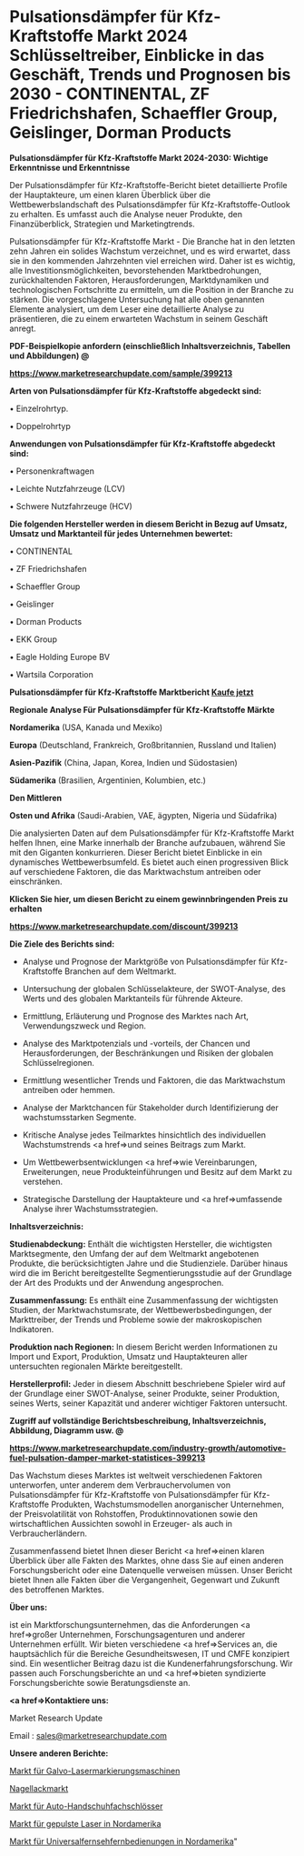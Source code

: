 # Pulsationsdämpfer für Kfz-Kraftstoffe Markt 2024 Schlüsseltreiber, Einblicke in das Geschäft, Trends und Prognosen bis 2030 - CONTINENTAL, ZF Friedrichshafen, Schaeffler Group, Geislinger, Dorman Products

<strong>Pulsationsdämpfer für Kfz-Kraftstoffe Markt 2024-2030: Wichtige Erkenntnisse und Erkenntnisse</strong>

Der Pulsationsdämpfer für Kfz-Kraftstoffe-Bericht bietet detaillierte Profile der Hauptakteure, um einen klaren Überblick über die Wettbewerbslandschaft des Pulsationsdämpfer für Kfz-Kraftstoffe-Outlook zu erhalten. Es umfasst auch die Analyse neuer Produkte, den Finanzüberblick, Strategien und Marketingtrends.

Pulsationsdämpfer für Kfz-Kraftstoffe Markt - Die Branche hat in den letzten zehn Jahren ein solides Wachstum verzeichnet, und es wird erwartet, dass sie in den kommenden Jahrzehnten viel erreichen wird. Daher ist es wichtig, alle Investitionsmöglichkeiten, bevorstehenden Marktbedrohungen, zurückhaltenden Faktoren, Herausforderungen, Marktdynamiken und technologischen Fortschritte zu ermitteln, um die Position in der Branche zu stärken. Die vorgeschlagene Untersuchung hat alle oben genannten Elemente analysiert, um dem Leser eine detaillierte Analyse zu präsentieren, die zu einem erwarteten Wachstum in seinem Geschäft anregt.



<strong><b>PDF-Beispielkopie anfordern (einschließlich Inhaltsverzeichnis, Tabellen und Abbildungen) @ </b></strong>

<strong><a href=https://www.marketresearchupdate.com/sample/399213>

<strong>https://www.marketresearchupdate.com/sample/399213</u></a></strong></strong>



<strong>Arten von Pulsationsdämpfer für Kfz-Kraftstoffe abgedeckt sind:</strong>

• Einzelrohrtyp.

• Doppelrohrtyp



<strong>Anwendungen von Pulsationsdämpfer für Kfz-Kraftstoffe abgedeckt sind:</strong>

• Personenkraftwagen

• Leichte Nutzfahrzeuge (LCV)

• Schwere Nutzfahrzeuge (HCV)



<strong>Die folgenden Hersteller werden in diesem Bericht in Bezug auf Umsatz, Umsatz und Marktanteil für jedes Unternehmen bewertet:</strong>

• CONTINENTAL

• ZF Friedrichshafen

• Schaeffler Group

• Geislinger

• Dorman Products

• EKK Group

• Eagle Holding Europe BV

• Wartsila Corporation



<strong>Pulsationsdämpfer für Kfz-Kraftstoffe Marktbericht <a href=https://www.marketresearchupdate.com/buynow/399213>Kaufe jetzt</a></strong>



<strong>Regionale Analyse Für Pulsationsdämpfer für Kfz-Kraftstoffe Märkte</strong>



<strong>Nordamerika</strong> (USA, Kanada und Mexiko)



<strong>Europa</strong> (Deutschland, Frankreich, Großbritannien, Russland und Italien)



<strong>Asien-Pazifik</strong> (China, Japan, Korea, Indien und Südostasien)



<strong>Südamerika</strong> (Brasilien, Argentinien, Kolumbien, etc.)



<strong>Den Mittleren</strong> 

<strong>Osten und Afrika</strong> (Saudi-Arabien, VAE, ägypten, Nigeria und Südafrika)

Die analysierten Daten auf dem Pulsationsdämpfer für Kfz-Kraftstoffe Markt helfen Ihnen, eine Marke innerhalb der Branche aufzubauen, während Sie mit den Giganten konkurrieren. Dieser Bericht bietet Einblicke in ein dynamisches Wettbewerbsumfeld. Es bietet auch einen progressiven Blick auf verschiedene Faktoren, die das Marktwachstum antreiben oder einschränken.



<strong>Klicken Sie hier, um diesen Bericht zu einem gewinnbringenden Preis zu erhalten
</strong>

<strong><a href=https://www.marketresearchupdate.com/discount/399213>https://www.marketresearchupdate.com/discount/399213</b></u></strong></a>



<strong>Die Ziele des Berichts sind:</strong>

- Analyse und Prognose der Marktgröße von Pulsationsdämpfer für Kfz-Kraftstoffe Branchen auf dem Weltmarkt.

- Untersuchung der globalen Schlüsselakteure, der SWOT-Analyse, des Werts und des globalen Marktanteils für führende Akteure.

- Ermittlung, Erläuterung und Prognose des Marktes nach Art, Verwendungszweck und Region.

- Analyse des Marktpotenzials und -vorteils, der Chancen und Herausforderungen, der Beschränkungen und Risiken der globalen Schlüsselregionen.

- Ermittlung wesentlicher Trends und Faktoren, die das Marktwachstum antreiben oder hemmen.

- Analyse der Marktchancen für Stakeholder durch Identifizierung der wachstumsstarken Segmente.

- Kritische Analyse jedes Teilmarktes hinsichtlich des individuellen Wachstumstrends <a href=>und</a> seines Beitrags zum Markt.

- Um Wettbewerbsentwicklungen <a href=>wie</a> Vereinbarungen, Erweiterungen, neue Produkteinführungen und Besitz auf dem Markt zu verstehen.

- Strategische Darstellung der Hauptakteure und <a href=>umfas</a>sende Analyse ihrer Wachstumsstrategien.



<strong>Inhaltsverzeichnis:</strong>



<strong>Studienabdeckung:</strong> Enthält die wichtigsten Hersteller, die wichtigsten Marktsegmente, den Umfang der auf dem Weltmarkt angebotenen Produkte, die berücksichtigten Jahre und die Studienziele. Darüber hinaus wird die im Bericht bereitgestellte Segmentierungsstudie auf der Grundlage der Art des Produkts und der Anwendung angesprochen.



<strong>Zusammenfassung:</strong> Es enthält eine Zusammenfassung der wichtigsten Studien, der Marktwachstumsrate, der Wettbewerbsbedingungen, der Markttreiber, der Trends und Probleme sowie der makroskopischen Indikatoren.



<strong>Produktion nach Regionen:</strong> In diesem Bericht werden Informationen zu Import und Export, Produktion, Umsatz und Hauptakteuren aller untersuchten regionalen Märkte bereitgestellt.



<strong>Herstellerprofil:</strong> Jeder in diesem Abschnitt beschriebene Spieler wird auf der Grundlage einer SWOT-Analyse, seiner Produkte, seiner Produktion, seines Werts, seiner Kapazität und anderer wichtiger Faktoren untersucht.



<strong><b>Zugriff auf vollständige Berichtsbeschreibung, Inhaltsverzeichnis, Abbildung, Diagramm usw. @ </b></strong>

<strong><a href=https://www.marketresearchupdate.com/industry-growth/automotive-fuel-pulsation-damper-market-statistices-399213>https://www.marketresearchupdate.com/industry-growth/automotive-fuel-pulsation-damper-market-statistices-399213</a></strong>

Das Wachstum dieses Marktes ist weltweit verschiedenen Faktoren unterworfen, unter anderem dem Verbrauchervolumen von Pulsationsdämpfer für Kfz-Kraftstoffe von Pulsationsdämpfer für Kfz-Kraftstoffe Produkten, Wachstumsmodellen anorganischer Unternehmen, der Preisvolatilität von Rohstoffen, Produktinnovationen sowie den wirtschaftlichen Aussichten sowohl in Erzeuger- als auch in Verbraucherländern.

Zusammenfassend bietet Ihnen dieser Bericht <a href=>einen</a> klaren Überblick über alle Fakten des Marktes, ohne dass Sie auf einen anderen Forschungsbericht oder eine Datenquelle verweisen müssen. Unser Bericht bietet Ihnen alle Fakten über die Vergangenheit, Gegenwart und Zukunft des betroffenen Marktes.



<strong>Über uns:</strong>

 ist ein Marktforschungsunternehmen, das die Anforderungen <a href=>großer</a> Unternehmen, Forschungsagenturen und anderer Unternehmen erfüllt. Wir bieten verschiedene <a href=>Services</a> an, die hauptsächlich für die Bereiche Gesundheitswesen, IT und CMFE konzipiert sind. Ein wesentlicher Beitrag dazu ist die Kundenerfahrungsforschung. Wir passen auch Forschungsberichte an und <a href=>bieten</a> syndizierte Forschungsberichte sowie Beratungsdienste an.



<strong><a href=>Kontaktiere uns:</a></strong>

Market Research Update

Email : sales@marketresearchupdate.com



<strong>Unsere anderen Berichte:</strong>

<a href=https://www.linkedin.com/pulse/galvo-laser-marking-machine-market-2023-future>Markt für Galvo-Lasermarkierungsmaschinen</a>

<a href=https://www.linkedin.com/pulse/nail-polish-market-research-report-reveals-explosive>Nagellackmarkt</a>

<a href=https://www.linkedin.com/pulse/car-glove-box-lock-market-size-share-outlook-growth-prospects>Markt für Auto-Handschuhfachschlösser</a>

<a href=https://www.linkedin.com/pulse/north-america-pulsed-laser-market-2023-thriving>Markt für gepulste Laser in Nordamerika</a>

<a href=https://www.linkedin.com/pulse/north-america-universal-television-remote-control-market>Markt für Universalfernsehfernbedienungen in Nordamerika</a>"
